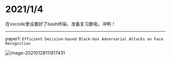 # 2021/1/4

在vscode里设置好了bash终端，准备复习数电，冲鸭！

---

paper1: `Efficient Decision-based Black-box Adversarial Attacks on Face Recognition`

![image-20210128111817431](C:\Users\86180\AppData\Roaming\Typora\typora-user-images\image-20210128111817431.png)